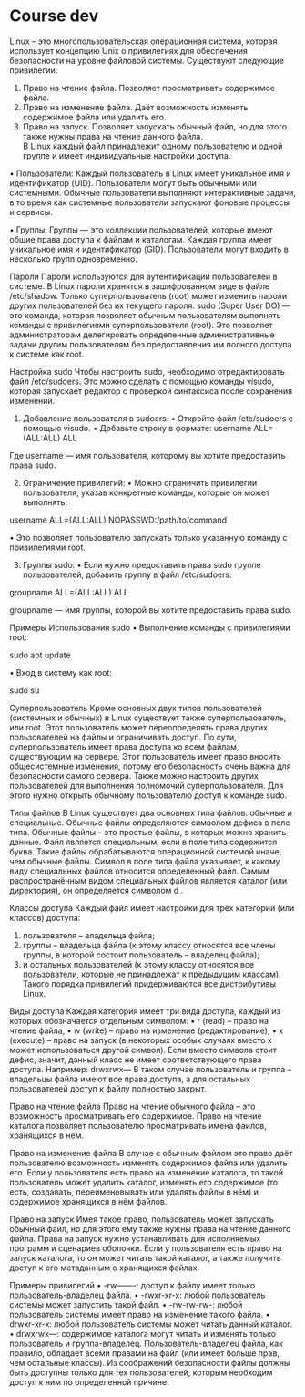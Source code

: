 # Course dev

Linux – это многопользовательская операционная система, которая использует концепцию Unix о привилегиях для обеспечения безопасности на уровне файловой системы. 
Существуют следующие привилегии:
1.	Право на чтение файла. Позволяет просматривать содержимое файла.  
2.	Право на изменение файла. Даёт возможность изменять содержимое файла или удалить его.  
3.	Право на запуск. Позволяет запускать обычный файл, но для этого также нужны права на чтение данного файла.  
В Linux каждый файл принадлежит одному пользователю и одной группе и имеет индивидуальные настройки доступа.   

•	Пользователи: Каждый пользователь в Linux имеет уникальное имя и идентификатор (UID). Пользователи могут быть обычными или системными. Обычные пользователи выполняют интерактивные задачи, в то время как системные пользователи запускают фоновые процессы и сервисы.

•	Группы: Группы — это коллекции пользователей, которые имеют общие права доступа к файлам и каталогам. Каждая группа имеет уникальное имя и идентификатор (GID). Пользователи могут входить в несколько групп одновременно.

Пароли
Пароли используются для аутентификации пользователей в системе. В Linux пароли хранятся в зашифрованном виде в файле /etc/shadow. Только суперпользователь (root) может изменить пароли других пользователей без их текущего пароля.
sudo (Super User DO) — это команда, которая позволяет обычным пользователям выполнять команды с привилегиями суперпользователя (root). Это позволяет администраторам делегировать определенные административные задачи другим пользователям без предоставления им полного доступа к системе как root.

Настройка sudo
Чтобы настроить sudo, необходимо отредактировать файл /etc/sudoers. Это можно сделать с помощью команды visudo, которая запускает редактор с проверкой синтаксиса после сохранения изменений.
1.	Добавление пользователя в sudoers:
•	Откройте файл /etc/sudoers с помощью visudo.
•	Добавьте строку в формате:
username ALL=(ALL:ALL) ALL

Где username — имя пользователя, которому вы хотите предоставить права sudo.

2.	Ограничение привилегий:
•	Можно ограничить привилегии пользователя, указав конкретные команды, которые он может выполнять:

username ALL=(ALL:ALL) NOPASSWD:/path/to/command

•	Это позволяет пользователю запускать только указанную команду с привилегиями root.

3.	Группы sudo:
•	Если нужно предоставить права sudo группе пользователей, добавить группу в файл /etc/sudoers:

groupname ALL=(ALL:ALL) ALL

groupname — имя группы, которой вы хотите предоставить права sudo.


Примеры Использования sudo
•	Выполнение команды с привилегиями root:

sudo apt update

•	Вход в систему как root:

sudo su


Cуперпользователь
Кроме основных двух типов пользователей (системных и обычных) в Linux существует также суперпользователь, или root. Этот пользователь может переопределять права других пользователей на файлы и ограничивать доступ. По сути, суперпользователь имеет права доступа ко всем файлам, существующим на сервере. Этот пользователь имеет право вносить общесистемные изменения, потому его безопасность очень важна для безопасности самого сервера.
Также можно настроить других пользователей для выполнения полномочий суперпользователя. Для этого нужно открыть обычному пользователю доступ к команде sudo.

Типы файлов
В Linux существует два основных типа файлов: обычные и специальные.
Обычные файлы определяются символом дефиса в поле типа. Обычные файлы – это простые файлы, в которых можно хранить данные.
Файл является специальным, если в поле типа содержится буква. Такие файлы обрабатываются операционной системой иначе, чем обычные файлы. Символ в поле типа файла указывает, к какому виду специальных файлов относится  определенный файл. Самым распространённым видом специальных файлов является каталог (или директория), он определяется символом d . 

Классы доступа
Каждый файл имеет настройки для трёх категорий (или классов) доступа:
1.	пользователя – владельца файла;
2.	группы – владельца файла (к этому классу относятся все члены группы, в которой состоит пользователь – владелец файла);
3.	и остальных пользователей (к этому классу относятся все пользователи, которые не принадлежат к предыдущим классам).
Такого порядка привилегий придерживаются все дистрибутивы Linux.

Виды доступа
Каждая категория имеет три вида доступа, каждый из которых обозначается отдельным символом:
•	r (read) – право на чтение файла,
•	w (write) – право на изменение (редактирование),
•	x (execute) – право на запуск (в некоторых особых случаях вместо х может использоваться другой символ).
Если вместо символа стоит дефис, значит, данный класс не имеет соответствующего права доступа. 
Например:
drwxrwx—
В таком случае пользователь и группа – владельцы файла имеют все права доступа, а для остальных пользователей доступ к файлу полностью закрыт.

Право на чтение файла
Право на чтение обычного файла – это возможность просматривать его содержимое.
Право на чтение каталога позволяет пользователю просматривать имена файлов, хранящихся в нём.

Право на изменение файла
В случае с обычным файлом это право даёт пользователю возможность изменять содержимое файла или удалить его.
Если у пользователя есть право на изменение каталога, то такой пользователь может удалить каталог, изменять его содержимое (то есть, создавать, переименовывать или удалять файлы в нём) и содержимое хранящихся в нём файлов.

Право на запуск
Имея такое право, пользователь может запускать обычный файл, но для этого ему также нужны права на чтение данного файла. Права на запуск нужно устанавливать для исполняемых программ и сценариев оболочки.
Если у пользователя есть право на запуск каталога, то он может читать такой каталог, а также получить доступ к его метаданным о хранящихся файлах.

Примеры привилегий
•	-rw——-: доступ к файлу имеет только пользователь-владелец файла.
•	-rwxr-xr-x: любой пользователь системы может запустить такой файл.
•	-rw-rw-rw-: любой пользователь системы имеет право на изменение такого файла.
•	drwxr-xr-x: любой пользователь системы может читать данный каталог.
•	drwxrwx—: содержимое каталога могут читать и изменять только пользователь и группа-владелец.
Пользователь-владелец файла, как правило, обладает всеми правами на файл (или имеет больше прав, чем остальные классы). Из соображений безопасности файлы должны быть доступны только для тех пользователей, которым необходим доступ к ним по определенной причине.

